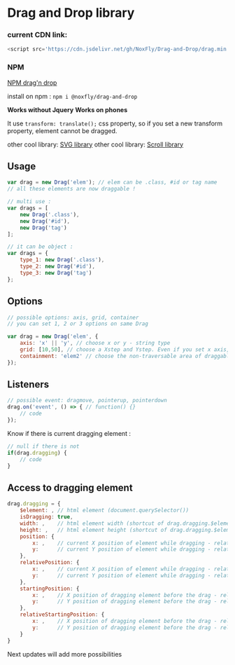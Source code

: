 # Drag and Drop library

### current CDN link:
```js
<script src='https://cdn.jsdelivr.net/gh/NoxFly/Drag-and-Drop/drag.min.js'></script>
```

### NPM

[NPM drag'n drop](https://www.npmjs.com/package/@noxfly/drag-and-drop)

install on npm : `npm i @noxfly/drag-and-drop`

**Works without Jquery**
**Works on phones**

It use `transform: translate();` css property, so if you set a new transform property, element cannot be dragged.

other cool library: [SVG library](http://github.com/NoxFly/SVG)
other cool library: [Scroll library](http://github.com/NoxFly/scroll)

## Usage

```js
var drag = new Drag('elem'); // elem can be .class, #id or tag name
// all these elements are now draggable !

// multi use :
var drags = [
    new Drag('.class'),
    new Drag('#id'),
    new Drag('tag')
];

// it can be object :
var drags = {
    type_1: new Drag('.class'),
    type_2: new Drag('#id'),
    type_3: new Drag('tag')
};
```

## Options

```js
// possible options: axis, grid, container
// you can set 1, 2 or 3 options on same Drag

var drag = new Drag('elem', {
    axis: 'x' || 'y', // choose x or y - string type
    grid: [10,50], // choose a Xstep and Ystep. Even if you set x axis, you must write Ystep - array type
    containment: 'elem2' // choose the non-traversable area of draggable elem - string type
});
```

## Listeners

```js
// possible event: dragmove, pointerup, pointerdown
drag.on('event', () => { // function() {}
    // code
});
```

Know if there is current dragging element :

```js
// null if there is not
if(drag.dragging) {
    // code
}
```

## Access to dragging element

```js
drag.dragging = {
    $element: , // html element (document.querySelector())
    isDragging: true,
    width: ,    // html element width (shortcut of drag.dragging.$element.getBoundingClientRect().width)
    height: ,   // html element height (shortcut of drag.dragging.$element.getBoundingClientRect().height)
    position: {
        x: ,    // current X position of element while dragging - relative to the page
        y:      // current Y position of element while dragging - relative to the page
    },
    relativePosition: {
        x: ,    // current X position of element while dragging - relative to the last drop position
        y:      // current Y position of element while dragging - relative to the last drop position
    },
    startingPosition: {
        x: ,    // X position of dragging element before the drag - relative to the page
        y:      // Y position of dragging element before the drag - relative to the page
    },
    relativeStartingPosition: {
        x: ,    // X position of dragging element before the drag - relative to the last drop position
        y:      // Y position of dragging element before the drag - relative to the last drop position
    }
}
```

Next updates will add more possibilities